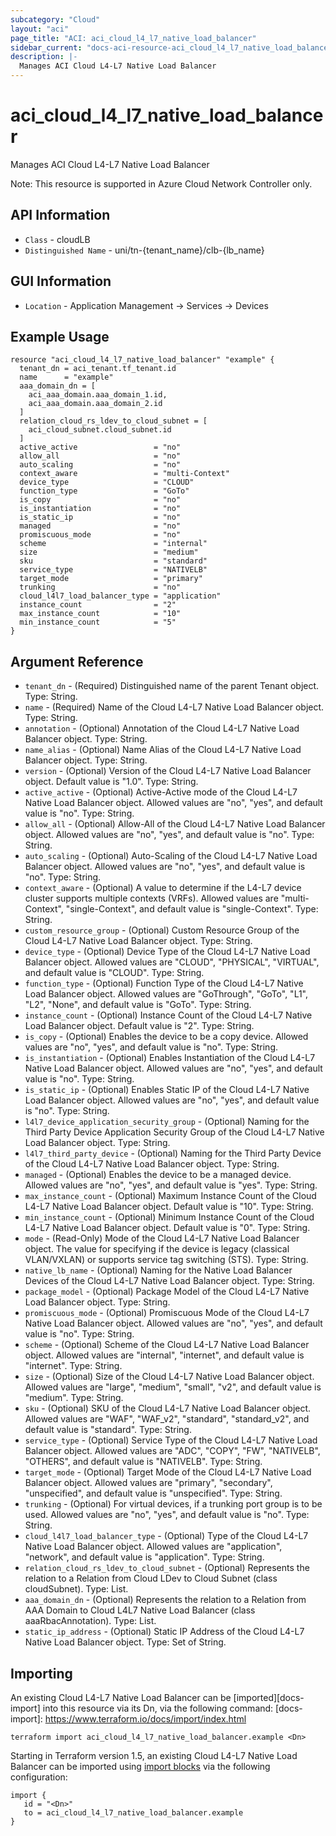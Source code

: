 ```yaml
---
subcategory: "Cloud"
layout: "aci"
page_title: "ACI: aci_cloud_l4_l7_native_load_balancer"
sidebar_current: "docs-aci-resource-aci_cloud_l4_l7_native_load_balancer"
description: |-
  Manages ACI Cloud L4-L7 Native Load Balancer
---
```


# aci_cloud_l4_l7_native_load_balancer #

Manages ACI Cloud L4-L7 Native Load Balancer

Note: This resource is supported in Azure Cloud Network Controller only.

## API Information ##

* `Class` - cloudLB
* `Distinguished Name` - uni/tn-{tenant_name}/clb-{lb_name}

## GUI Information ##

* `Location` - Application Management -> Services -> Devices


## Example Usage ##

```hcl
resource "aci_cloud_l4_l7_native_load_balancer" "example" {
  tenant_dn = aci_tenant.tf_tenant.id
  name      = "example"
  aaa_domain_dn = [
    aci_aaa_domain.aaa_domain_1.id,
    aci_aaa_domain.aaa_domain_2.id
  ]
  relation_cloud_rs_ldev_to_cloud_subnet = [
    aci_cloud_subnet.cloud_subnet.id
  ]
  active_active                 = "no"
  allow_all                     = "no"
  auto_scaling                  = "no"
  context_aware                 = "multi-Context"
  device_type                   = "CLOUD"
  function_type                 = "GoTo"
  is_copy                       = "no"
  is_instantiation              = "no"
  is_static_ip                  = "no"
  managed                       = "no"
  promiscuous_mode              = "no"
  scheme                        = "internal"
  size                          = "medium"
  sku                           = "standard"
  service_type                  = "NATIVELB"
  target_mode                   = "primary"
  trunking                      = "no"
  cloud_l4l7_load_balancer_type = "application"
  instance_count                = "2"
  max_instance_count            = "10"
  min_instance_count            = "5"
}
```

## Argument Reference ##

* `tenant_dn` - (Required) Distinguished name of the parent Tenant object. Type: String.
* `name` - (Required) Name of the Cloud L4-L7 Native Load Balancer object. Type: String.
* `annotation` - (Optional) Annotation of the Cloud L4-L7 Native Load Balancer object. Type: String.
* `name_alias` - (Optional) Name Alias of the Cloud L4-L7 Native Load Balancer object. Type: String.
* `version` - (Optional) Version of the Cloud L4-L7 Native Load Balancer object. Default value is "1.0". Type: String.
* `active_active` - (Optional) Active-Active mode of the Cloud L4-L7 Native Load Balancer object. Allowed values are "no", "yes", and default value is "no". Type: String.
* `allow_all` - (Optional) Allow-All of the Cloud L4-L7 Native Load Balancer object. Allowed values are "no", "yes", and default value is "no". Type: String.
* `auto_scaling` - (Optional) Auto-Scaling of the Cloud L4-L7 Native Load Balancer object. Allowed values are "no", "yes", and default value is "no". Type: String.
* `context_aware` - (Optional) A value to determine if the L4-L7 device cluster supports multiple contexts (VRFs). Allowed values are "multi-Context", "single-Context", and default value is "single-Context". Type: String.
* `custom_resource_group` - (Optional) Custom Resource Group of the Cloud L4-L7 Native Load Balancer object. Type: String.
* `device_type` - (Optional) Device Type of the Cloud L4-L7 Native Load Balancer object. Allowed values are "CLOUD", "PHYSICAL", "VIRTUAL", and default value is "CLOUD". Type: String.
* `function_type` - (Optional) Function Type of the Cloud L4-L7 Native Load Balancer object. Allowed values are "GoThrough", "GoTo", "L1", "L2", "None", and default value is "GoTo". Type: String.
* `instance_count` - (Optional) Instance Count of the Cloud L4-L7 Native Load Balancer object. Default value is "2". Type: String.
* `is_copy` - (Optional) Enables the device to be a copy device. Allowed values are "no", "yes", and default value is "no". Type: String.
* `is_instantiation` - (Optional) Enables Instantiation of the Cloud L4-L7 Native Load Balancer object. Allowed values are "no", "yes", and default value is "no". Type: String.
* `is_static_ip` - (Optional) Enables Static IP of the Cloud L4-L7 Native Load Balancer object. Allowed values are "no", "yes", and default value is "no". Type: String.
* `l4l7_device_application_security_group` - (Optional) Naming for the Third Party Device Application Security Group of the Cloud L4-L7 Native Load Balancer object. Type: String.
* `l4l7_third_party_device` - (Optional) Naming for the Third Party Device of the Cloud L4-L7 Native Load Balancer object. Type: String.
* `managed` - (Optional) Enables the device to be a managed device. Allowed values are "no", "yes", and default value is "yes". Type: String.
* `max_instance_count` - (Optional) Maximum Instance Count of the Cloud L4-L7 Native Load Balancer object. Default value is "10". Type: String.
* `min_instance_count` - (Optional) Minimum Instance Count of the Cloud L4-L7 Native Load Balancer object. Default value is "0". Type: String.
* `mode` - (Read-Only) Mode of the Cloud L4-L7 Native Load Balancer object. The value for specifying if the device is legacy (classical VLAN/VXLAN) or supports service tag switching (STS). Type: String.
* `native_lb_name` - (Optional) Naming for the Native Load Balancer Devices of the Cloud L4-L7 Native Load Balancer object. Type: String.
* `package_model` - (Optional) Package Model of the Cloud L4-L7 Native Load Balancer object. Type: String.
* `promiscuous_mode` - (Optional) Promiscuous Mode of the Cloud L4-L7 Native Load Balancer object. Allowed values are "no", "yes", and default value is "no". Type: String.
* `scheme` - (Optional) Scheme of the Cloud L4-L7 Native Load Balancer object. Allowed values are "internal", "internet", and default value is "internet". Type: String.
* `size` - (Optional) Size of the Cloud L4-L7 Native Load Balancer object. Allowed values are "large", "medium", "small", "v2", and default value is "medium". Type: String.
* `sku` - (Optional) SKU of the Cloud L4-L7 Native Load Balancer object. Allowed values are "WAF", "WAF_v2", "standard", "standard_v2", and default value is "standard". Type: String.
* `service_type` - (Optional) Service Type of the Cloud L4-L7 Native Load Balancer object. Allowed values are "ADC", "COPY", "FW", "NATIVELB", "OTHERS", and default value is "NATIVELB". Type: String.
* `target_mode` - (Optional) Target Mode of the Cloud L4-L7 Native Load Balancer object. Allowed values are "primary", "secondary", "unspecified", and default value is "unspecified". Type: String.
* `trunking` - (Optional) For virtual devices, if a trunking port group is to be used. Allowed values are "no", "yes", and default value is "no". Type: String.
* `cloud_l4l7_load_balancer_type` - (Optional) Type of the Cloud L4-L7 Native Load Balancer object. Allowed values are "application", "network", and default value is "application". Type: String.
* `relation_cloud_rs_ldev_to_cloud_subnet` - (Optional) Represents the relation to a Relation from Cloud LDev to Cloud Subnet (class cloudSubnet). Type: List.
* `aaa_domain_dn` - (Optional) Represents the relation to a Relation from AAA Domain to Cloud L4L7 Native Load Balancer (class aaaRbacAnnotation). Type: List.
* `static_ip_address` - (Optional) Static IP Address of the Cloud L4-L7 Native Load Balancer object. Type: Set of String.


## Importing ##

An existing Cloud L4-L7 Native Load Balancer can be [imported][docs-import] into this resource via its Dn, via the following command:
[docs-import]: https://www.terraform.io/docs/import/index.html


```
terraform import aci_cloud_l4_l7_native_load_balancer.example <Dn>
```

Starting in Terraform version 1.5, an existing Cloud L4-L7 Native Load Balancer can be imported using [import blocks](https://developer.hashicorp.com/terraform/language/import) via the following configuration:

 ```
 import {
    id = "<Dn>"
    to = aci_cloud_l4_l7_native_load_balancer.example
 }
 ```